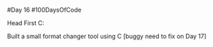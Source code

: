 #Day 16
#100DaysOfCode

Head First C:

Built a small format changer tool using C [buggy need to fix on Day 17]
